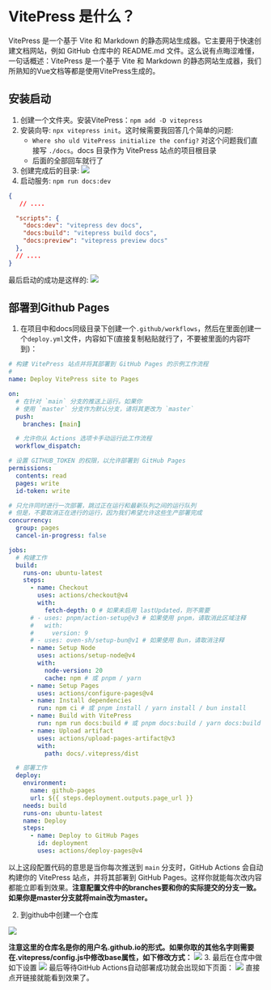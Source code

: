 # VitePress 是什么？
VitePress 是一个基于 Vite 和 Markdown 的静态网站生成器。它主要用于快速创建文档网站，例如 GitHub 仓库中的 README.md 文件。这么说有点晦涩难懂，一句话概述：VitePress 是一个基于 Vite 和 Markdown 的静态网站生成器，我们所熟知的Vue文档等都是使用VitePress生成的。

## 安装启动
1. 创建一个文件夹。安装VitePress：`npm add -D vitepress`
2. 安装向导: ` npx vitepress init `。这时候需要我回答几个简单的问题:
   - `Where sho uld VitePress initialize the config?`  对这个问题我们直接写 ` ./docs `。docs 目录作为 VitePress 站点的项目根目录
   - 后面的全部回车就行了
3. 创建完成后的目录:
![](/public/inGithub/1.png)
4. 启动服务: `npm run docs:dev`
``` json
{
   // ....

  "scripts": {
    "docs:dev": "vitepress dev docs",
    "docs:build": "vitepress build docs",
    "docs:preview": "vitepress preview docs"
  },
  // ....
}
```
最后启动的成功是这样的:
![](/public/inGithub/2.png)

## 部署到Github Pages
1. 在项目中和docs同级目录下创建一个` .github/workflows `，然后在里面创建一个` deploy.yml `文件，内容如下(直接复制粘贴就行了，不要被里面的内容吓到)：
``` yaml
# 构建 VitePress 站点并将其部署到 GitHub Pages 的示例工作流程
#
name: Deploy VitePress site to Pages

on:
  # 在针对 `main` 分支的推送上运行。如果你
  # 使用 `master` 分支作为默认分支，请将其更改为 `master`
  push:
    branches: [main]

  # 允许你从 Actions 选项卡手动运行此工作流程
  workflow_dispatch:

# 设置 GITHUB_TOKEN 的权限，以允许部署到 GitHub Pages
permissions:
  contents: read
  pages: write
  id-token: write

# 只允许同时进行一次部署，跳过正在运行和最新队列之间的运行队列
# 但是，不要取消正在进行的运行，因为我们希望允许这些生产部署完成
concurrency:
  group: pages
  cancel-in-progress: false

jobs:
  # 构建工作
  build:
    runs-on: ubuntu-latest
    steps:
      - name: Checkout
        uses: actions/checkout@v4
        with:
          fetch-depth: 0 # 如果未启用 lastUpdated，则不需要
      # - uses: pnpm/action-setup@v3 # 如果使用 pnpm，请取消此区域注释
      #   with:
      #     version: 9
      # - uses: oven-sh/setup-bun@v1 # 如果使用 Bun，请取消注释
      - name: Setup Node
        uses: actions/setup-node@v4
        with:
          node-version: 20
          cache: npm # 或 pnpm / yarn
      - name: Setup Pages
        uses: actions/configure-pages@v4
      - name: Install dependencies
        run: npm ci # 或 pnpm install / yarn install / bun install
      - name: Build with VitePress
        run: npm run docs:build # 或 pnpm docs:build / yarn docs:build / bun run docs:build
      - name: Upload artifact
        uses: actions/upload-pages-artifact@v3
        with:
          path: docs/.vitepress/dist

  # 部署工作
  deploy:
    environment:
      name: github-pages
      url: ${{ steps.deployment.outputs.page_url }}
    needs: build
    runs-on: ubuntu-latest
    name: Deploy
    steps:
      - name: Deploy to GitHub Pages
        id: deployment
        uses: actions/deploy-pages@v4
```
以上这段配置代码的意思是当你每次推送到 `main` 分支时，GitHub Actions 会自动构建你的 VitePress 站点，并将其部署到 GitHub Pages。这样你就能每次改内容都能立即看到效果。**注意配置文件中的branches要和你的实际提交的分支一致。如果你是master分支就将main改为master。**

2. 到github中创建一个仓库

![](/public/inGithub/3.png)

**注意这里的仓库名是你的用户名.github.io的形式。如果你取的其他名字则需要在.vitepress/config.js中修改base属性，如下修改方式：**
![](/public/inGithub/4.png)
3. 最后在仓库中做如下设置
![](/public/inGithub/5.png)
最后等待GitHub Actions自动部署成功就会出现如下页面：
![](/public/inGithub/6.png)
直接点开链接就能看到效果了。